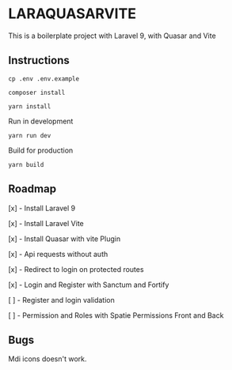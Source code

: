 # LARAQUASARVITE

This is a boilerplate project with Laravel 9, with Quasar and Vite

## Instructions

```
cp .env .env.example

composer install

yarn install

```

Run in development

```
yarn run dev
```

Build for production

```
yarn build

```

## Roadmap

[x] - Install Laravel 9

[x] - Install Laravel Vite

[x] - Install Quasar with vite Plugin

[x] - Api requests without auth

[x] - Redirect to login on protected routes

[x] - Login and Register with Sanctum and Fortify

[ ] - Register and login validation

[ ] - Permission and Roles with Spatie Permissions Front and Back

## Bugs

Mdi icons doesn't work.
